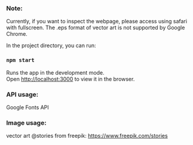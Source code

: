 ### Note:
Currently, if you want to inspect the webpage, please access using safari with fullscreen.
The .eps format of vector art is not supported by Google Chrome.

In the project directory, you can run:
### `npm start`
Runs the app in the development mode.\
Open [http://localhost:3000](http://localhost:3000) to view it in the browser.

### API usage:
Google Fonts API

### Image usage:
vector art @stories from freepik: https://www.freepik.com/stories